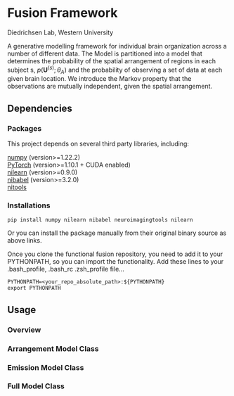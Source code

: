 Fusion Framework
====
Diedrichsen Lab, Western University

A generative modelling framework for individual brain organization across a number of different data. 
The Model is partitioned into a model that determines the probability of the spatial arrangement of 
regions in each subject s, $p(\mathbf{U}^{(s)};\theta_A)$ and the probability of observing a set of 
data at each given brain location. We introduce the Markov property that the observations are mutually 
independent, given the spatial arrangement.

Dependencies
------
### Packages
This project depends on several third party libraries, including:

[numpy](https://numpy.org/) (version>=1.22.2)\
[PyTorch](https://pytorch.org/) (version>=1.10.1 + CUDA enabled)\
[nilearn](https://nilearn.github.io/stable/index.html) (version>=0.9.0)\
[nibabel](https://nipy.org/nibabel/) (version>=3.2.0)\
[nitools](https://nitools.readthedocs.io/en/latest/)

### Installations
```
pip install numpy nilearn nibabel neuroimagingtools nilearn
```

Or you can install the package manually from their original binary source as above links.

Once you clone the functional fusion repository, you need to add it to your PYTHONPATH, so you can
import the functionality. Add these lines to your .bash_profile, .bash_rc .zsh_profile file... 

```
PYTHONPATH=<your_repo_absolute_path>:${PYTHONPATH}
export PYTHONPATH
```

Usage
------
### Overview

### Arrangement Model Class

### Emission Model Class

### Full Model Class

